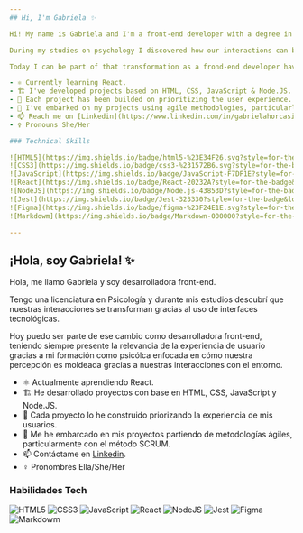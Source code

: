 ```yaml
---
## Hi, I'm Gabriela ✨ 

Hi! My name is Gabriela and I'm a front-end developer with a degree in Psychology.

During my studies on psychology I discovered how our interactions can be transformed due to the use of technological interfaces.

Today I can be part of that transformation as a frond-end developer having in mind the relevance of the user experience thanks to my training as a psychologist focused on perception and its shaping as a result of the interactions we have with the environment.

- ⚛ Currently learning React.
- 🏗 I've developed projects based on HTML, CSS, JavaScript & Node.JS.
- 🧵 Each project has been builded on prioritizing the user experience.
- 💨 I've embarked on my projects using agile methodologies, particularly SCRUM.
- 📫 Reach me on [Linkedin](https://www.linkedin.com/in/gabrielahorcasitas/).
- ♀ Pronouns She/Her

### Technical Skills

![HTML5](https://img.shields.io/badge/html5-%23E34F26.svg?style=for-the-badge&logo=html5&logoColor=white)
![CSS3](https://img.shields.io/badge/css3-%231572B6.svg?style=for-the-badge&logo=css3&logoColor=white)
![JavaScript](https://img.shields.io/badge/JavaScript-F7DF1E?style=for-the-badge&logo=javascript&logoColor=black)
![React](https://img.shields.io/badge/React-20232A?style=for-the-badge&logo=react&logoColor=61DAFB)
![NodeJS](https://img.shields.io/badge/Node.js-43853D?style=for-the-badge&logo=node.js&logoColor=white)
![Jest](https://img.shields.io/badge/Jest-323330?style=for-the-badge&logo=Jest&logoColor=white)
![Figma](https://img.shields.io/badge/figma-%23F24E1E.svg?style=for-the-badge&logo=figma&logoColor=white)
![Markdowm](https://img.shields.io/badge/Markdown-000000?style=for-the-badge&logo=markdown&logoColor=white)

---
```

## ¡Hola, soy Gabriela! ✨ 

Hola, me llamo Gabriela y soy desarrolladora front-end.

Tengo una licenciatura en Psicología y durante mis estudios descubrí que nuestras interacciones se transforman gracias
al uso de interfaces tecnológicas.

Hoy puedo ser parte de ese cambio como desarrolladora front-end, teniendo siempre presente la relevancia de la experiencia
de usuario gracias a mi formación como psicólca enfocada en cómo nuestra percepción es moldeada gracias a nuestras interacciones con 
el entorno.

- ⚛ Actualmente aprendiendo React.
-  🏗 He desarrollado proyectos con base en HTML, CSS, JavaScript y Node.JS.
- 🧵 Cada proyecto lo he construido priorizando la experiencia de mis usuarios.
- 💨 Me he embarcado en mis proyectos partiendo de metodologías ágiles, particularmente con el método SCRUM.
- 📫 Contáctame en [Linkedin](https://www.linkedin.com/in/gabrielahorcasitas/).
- ♀ Pronombres Ella/She/Her

### Habilidades Tech

![HTML5](https://img.shields.io/badge/html5-%23E34F26.svg?style=for-the-badge&logo=html5&logoColor=white)
![CSS3](https://img.shields.io/badge/css3-%231572B6.svg?style=for-the-badge&logo=css3&logoColor=white)
![JavaScript](https://img.shields.io/badge/JavaScript-F7DF1E?style=for-the-badge&logo=javascript&logoColor=black)
![React](https://img.shields.io/badge/React-20232A?style=for-the-badge&logo=react&logoColor=61DAFB)
![NodeJS](https://img.shields.io/badge/Node.js-43853D?style=for-the-badge&logo=node.js&logoColor=white)
![Jest](https://img.shields.io/badge/Jest-323330?style=for-the-badge&logo=Jest&logoColor=white)
![Figma](https://img.shields.io/badge/figma-%23F24E1E.svg?style=for-the-badge&logo=figma&logoColor=white)
![Markdowm](https://img.shields.io/badge/Markdown-000000?style=for-the-badge&logo=markdown&logoColor=white)

<!--
**gabrielahorcasitas/gabrielahorcasitas** is a ✨ _special_ ✨ repository because its `README.md` (this file) appears on your GitHub profile.

Here are some ideas to get you started:

- 🔭 I’m currently working on ...
- 🌱 I’m currently learning ...
- 👯 I’m looking to collaborate on ...
- 🤔 I’m looking for help with ...
- 💬 Ask me about ...
- 📫 How to reach me: ...
- 😄 Pronouns: ...
- ⚡ Fun fact: ...
-->
